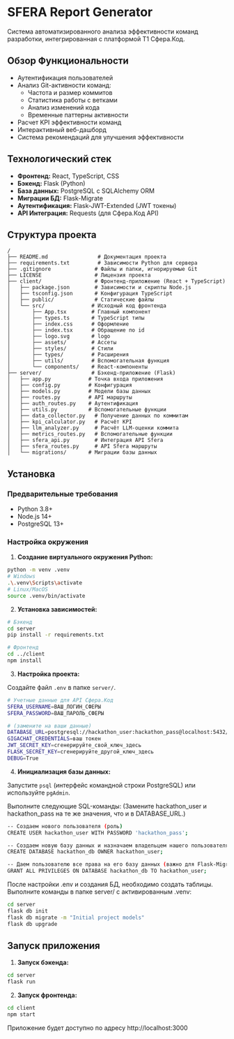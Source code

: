 # SFERA Report Generator

Система автоматизированного анализа эффективности команд разработки, интегрированная с платформой Т1 Сфера.Код.

## Обзор Функциональности

* Аутентификация пользователей
* Анализ Git-активности команд:
  * Частота и размер коммитов
  * Статистика работы с ветками
  * Анализ изменений кода
  * Временные паттерны активности
* Расчет KPI эффективности команд
* Интерактивный веб-дашборд
* Система рекомендаций для улучшения эффективности

## Технологический стек

* **Фронтенд:** React, TypeScript, CSS
* **Бэкенд:** Flask (Python)
* **База данных:** PostgreSQL с SQLAlchemy ORM
* **Миграции БД:** Flask-Migrate
* **Аутентификация:** Flask-JWT-Extended (JWT токены)
* **API Интеграция:** Requests (для Сфера.Код API)

## Структура проекта

```
/
├── README.md                # Документация проекта
├── requirements.txt         # Зависимости Python для сервера
├── .gitignore              # Файлы и папки, игнорируемые Git
├── LICENSE                 # Лицензия проекта
├── client/                 # Фронтенд-приложение (React + TypeScript)
│   ├── package.json        # Зависимости и скрипты Node.js
│   ├── tsconfig.json       # Конфигурация TypeScript
│   ├── public/             # Статические файлы
│   └── src/               # Исходный код фронтенда
│       ├── App.tsx        # Главный компонент
│       ├── types.ts       # TypeScript типы
│       ├── index.css      # Оформление
│       ├── index.tsx      # Обращение по id
│       ├── logo.svg       # logo
│       ├── assets/        # Ассеты
│       ├── styles/        # Стили
│       ├── types/         # Расширения
│       ├── utils/         # Вспомогательная функция
│       └── components/    # React-компоненты
├── server/                # Бэкенд-приложение (Flask)
│   ├── app.py            # Точка входа приложения
│   ├── config.py         # Конфигурация
│   ├── models.py         # Модели базы данных
│   ├── routes.py         # API маршруты
│   ├── auth_routes.py    # Аутентификация
│   ├── utils.py          # Вспомогательные функции
│   ├── data_collector.py   # Получение данных по коммитам
│   ├── kpi_calculator.py   # Расчёт KPI
│   ├── llm_analyzer.py     # Расчёт LLM-оценки коммита
│   ├── metrics_routes.py   # Вспомогательные функции
│   ├── sfera_api.py        # Интеграция API Sfera
│   ├── sfera_routes.py     # API Sfera маршруты
│   └── migrations/       # Миграции базы данных
```

## Установка

### Предварительные требования

* Python 3.8+
* Node.js 14+
* PostgreSQL 13+

### Настройка окружения

1. **Создание виртуального окружения Python:**

```bash
python -m venv .venv
# Windows
.\.venv\Scripts\activate
# Linux/MacOS
source .venv/bin/activate
```

2. **Установка зависимостей:**

```bash
# Бэкенд
cd server
pip install -r requirements.txt

# Фронтенд
cd ../client
npm install
```

3. **Настройка проекта:**

Создайте файл `.env` в папке `server/`.

```bash
# Учетные данные для API Сфера.Код
SFERA_USERNAME=ВАШ_ЛОГИН_СФЕРЫ
SFERA_PASSWORD=ВАШ_ПАРОЛЬ_СФЕРЫ

# (замените на ваши данные)
DATABASE_URL=postgresql://hackathon_user:hackathon_pass@localhost:5432/hackathon_db
GIGACHAT_CREDENTIALS=ваш токен
JWT_SECRET_KEY=сгенерируйте_свой_ключ_здесь
FLASK_SECRET_KEY=сгенерируйте_другой_ключ_здесь
DEBUG=True
```

4. **Инициализация базы данных:**

Запустите `psql` (интерфейс командной строки PostgreSQL) или используйте `pgAdmin`.

Выполните следующие SQL-команды:
(Замените hackathon_user и hackathon_pass на те же значения, что и в DATABASE_URL.)

```bash
-- Создаем нового пользователя (роль)
CREATE USER hackathon_user WITH PASSWORD 'hackathon_pass';

-- Создаем новую базу данных и назначаем владельцем нашего пользователя
CREATE DATABASE hackathon_db OWNER hackathon_user;

-- Даем пользователю все права на его базу данных (важно для Flask-Migrate)
GRANT ALL PRIVILEGES ON DATABASE hackathon_db TO hackathon_user;
```

После настройки .env и создания БД, необходимо создать таблицы. Выполните команды в папке server/ с активированным .venv:

```bash
cd server
flask db init
flask db migrate -m "Initial project models"
flask db upgrade
```

## Запуск приложения

1. **Запуск бэкенда:**

```bash
cd server
flask run
```

2. **Запуск фронтенда:**

```bash
cd client
npm start
```

Приложение будет доступно по адресу http://localhost:3000